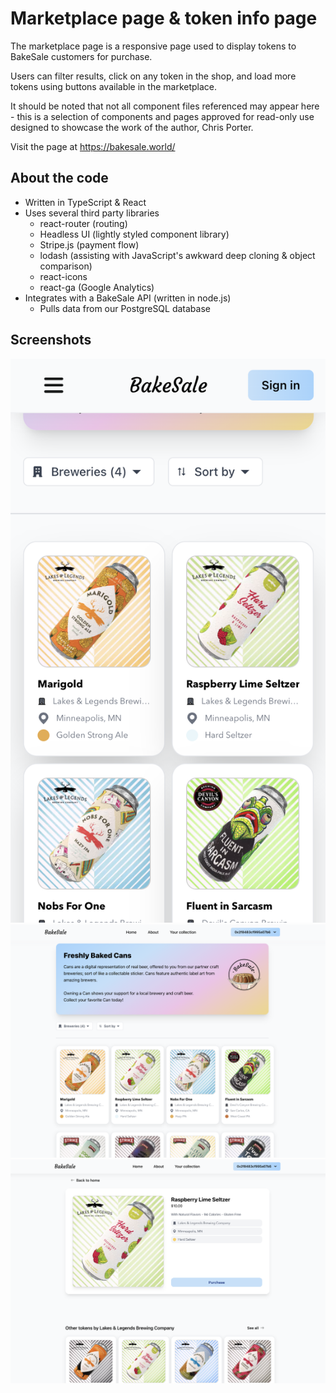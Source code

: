 
# Marketplace page & token info page

The marketplace page is a responsive page used to display tokens to BakeSale customers for purchase.

Users can filter results, click on any token in the shop, and load more tokens using buttons available in the marketplace.

It should be noted that not all component files referenced may appear here - this is a selection of components and pages approved for read-only use designed to showcase the work of the author, Chris Porter.

Visit the page at https://bakesale.world/



## About the code

- Written in TypeScript & React
- Uses several third party libraries
    - react-router (routing)
    - Headless UI (lightly styled component library)
    - Stripe.js (payment flow)
    - lodash (assisting with JavaScript's awkward deep cloning & object comparison)
    - react-icons
    - react-ga (Google Analytics)
- Integrates with a BakeSale API (written in node.js)
    - Pulls data from our PostgreSQL database
## Screenshots

![Marketplace mobile](/screenshots/market_mobile.png)
![Marketplace desktop](/screenshots/market_desktop.png)
![Token info desktop](/screenshots/market_tokeninfo.png)
